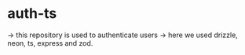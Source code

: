 # auth-ts

-> this repository is used to authenticate users
-> here we used drizzle, neon, ts, express and zod.
